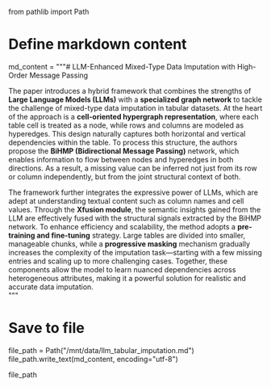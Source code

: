 from pathlib import Path

# Define markdown content
md_content = """# LLM-Enhanced Mixed-Type Data Imputation with High-Order Message Passing

The paper introduces a hybrid framework that combines the strengths of **Large Language Models (LLMs)** with a **specialized graph network** to tackle the challenge of mixed-type data imputation in tabular datasets. At the heart of the approach is a **cell-oriented hypergraph representation**, where each table cell is treated as a node, while rows and columns are modeled as hyperedges. This design naturally captures both horizontal and vertical dependencies within the table. To process this structure, the authors propose the **BiHMP (Bidirectional Message Passing)** network, which enables information to flow between nodes and hyperedges in both directions. As a result, a missing value can be inferred not just from its row or column independently, but from the joint structural context of both.  

The framework further integrates the expressive power of LLMs, which are adept at understanding textual content such as column names and cell values. Through the **Xfusion module**, the semantic insights gained from the LLM are effectively fused with the structural signals extracted by the BiHMP network. To enhance efficiency and scalability, the method adopts a **pre-training and fine-tuning** strategy. Large tables are divided into smaller, manageable chunks, while a **progressive masking** mechanism gradually increases the complexity of the imputation task—starting with a few missing entries and scaling up to more challenging cases. Together, these components allow the model to learn nuanced dependencies across heterogeneous attributes, making it a powerful solution for realistic and accurate data imputation.  
"""

# Save to file
file_path = Path("/mnt/data/llm_tabular_imputation.md")
file_path.write_text(md_content, encoding="utf-8")

file_path
